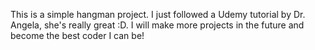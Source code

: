 This is a simple hangman project. I just followed a Udemy tutorial by Dr. Angela, she's really great :D. I will make more projects in the future and become the best coder I can be!
